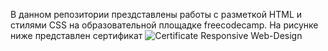 В данном репозитории прездставлены работы с разметкой HTML и стилями CSS на образовательной площадке freecodecamp.
На рисунке ниже представлен сертификат
![Certificate Responsive Web-Design](https://github.com/user-attachments/assets/dea0c879-ba14-42a5-b9a0-48199cff64ca)
